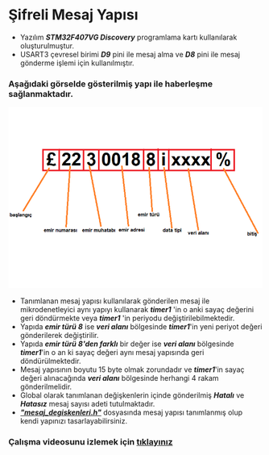# Şifreli Mesaj Yapısı

- Yazılım ***STM32F407VG Discovery*** programlama kartı kullanılarak oluşturulmuştur.
- USART3 çevresel birimi  ***D9*** pini ile  mesaj alma ve ***D8*** pini ile mesaj gönderme işlemi için kullanılmıştır.

### Aşağıdaki görselde gösterilmiş yapı ile haberleşme sağlanmaktadır.

![Oluşturulmuş Mesaj Yapısı](https://github.com/emremaltas/STM32_Register_SifreliHaberlesme/blob/master/oluşturulan%20mesaj%20yapısı.png)


- Tanımlanan mesaj yapısı kullanılarak gönderilen mesaj ile mikrodenetleyici aynı yapıyı kullanarak ***timer1*** 'in o anki sayaç değerini geri döndürmekte veya ***timer1*** 'in periyodu değiştirilebilmektedir.
- Yapıda ***emir türü*** ***8*** ise  ***veri alanı*** bölgesinde ***timer1***'in yeni periyot değeri gönderilerek değiştirilir. 
- Yapıda ***emir türü*** ***8'den farklı*** bir değer ise  ***veri alanı*** bölgesinde ***timer1***'in o an ki sayaç değeri aynı mesaj yapısında geri döndürülmektedir.
- Mesaj yapısının boyutu 15 byte olmak zorundadır ve ***timer1***'in sayaç değeri alınacağında ***veri alanı*** bölgesinde herhangi 4 rakam gönderilmelidir.
- Global olarak tanımlanan değişkenlerin içinde gönderilmiş ***Hatalı*** ve ***Hatasız*** mesaj sayısı adeti tutulmaktadır.
- [***"mesaj_degiskenleri.h"***](https://github.com/emremaltas/STM32_Register_SifreliHaberlesme/blob/master/Drivers/mesaj_yapisi/mesaj_degiskenleri.h) dosyasında mesaj yapısı tanımlanmış olup kendi yapınızı tasarlayabilirsiniz.

### Çalışma videosunu izlemek için [tıklayınız](https://youtu.be/0h7AzgEHVC4)

